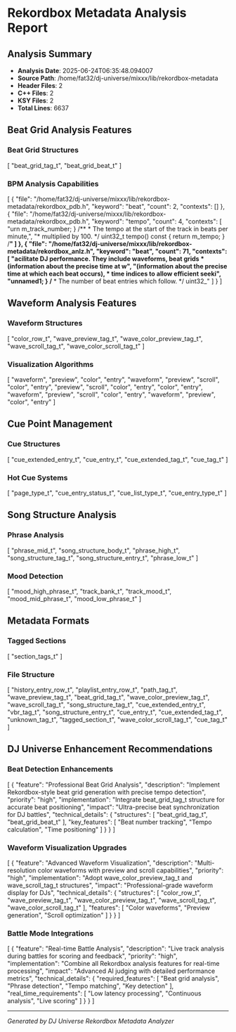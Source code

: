 # Rekordbox Metadata Analysis Report

## Analysis Summary
- **Analysis Date**: 2025-06-24T06:35:48.094007
- **Source Path**: /home/fat32/dj-universe/mixxx/lib/rekordbox-metadata
- **Header Files**: 2
- **C++ Files**: 2
- **KSY Files**: 2
- **Total Lines**: 6637

## Beat Grid Analysis Features
### Beat Grid Structures
[
  "beat_grid_tag_t",
  "beat_grid_beat_t"
]

### BPM Analysis Capabilities
[
  {
    "file": "/home/fat32/dj-universe/mixxx/lib/rekordbox-metadata/rekordbox_pdb.h",
    "keyword": "beat",
    "count": 2,
    "contexts": []
  },
  {
    "file": "/home/fat32/dj-universe/mixxx/lib/rekordbox-metadata/rekordbox_pdb.h",
    "keyword": "tempo",
    "count": 4,
    "contexts": [
      "urn m_track_number; }          /**          * The tempo at the start of the track in beats per minute,",
      "* multiplied by 100.          */         uint32_t tempo() const { return m_tempo; }          /**"
    ]
  },
  {
    "file": "/home/fat32/dj-universe/mixxx/lib/rekordbox-metadata/rekordbox_anlz.h",
    "keyword": "beat",
    "count": 71,
    "contexts": [
      "acilitate DJ performance. They include waveforms, beat grids  * (information about the precise time at w",
      "(information about the precise time at which each beat occurs),  * time indices to allow efficient seeki",
      "unnamed1; }          /**          * The number of beat entries which follow.          */         uint32_"
    ]
  }
]

## Waveform Analysis Features
### Waveform Structures
[
  "color_row_t",
  "wave_preview_tag_t",
  "wave_color_preview_tag_t",
  "wave_scroll_tag_t",
  "wave_color_scroll_tag_t"
]

### Visualization Algorithms
[
  "waveform",
  "preview",
  "color",
  "entry",
  "waveform",
  "preview",
  "scroll",
  "color",
  "entry",
  "preview",
  "scroll",
  "color",
  "entry",
  "color",
  "entry",
  "waveform",
  "preview",
  "scroll",
  "color",
  "entry",
  "waveform",
  "preview",
  "color",
  "entry"
]

## Cue Point Management
### Cue Structures
[
  "cue_extended_entry_t",
  "cue_entry_t",
  "cue_extended_tag_t",
  "cue_tag_t"
]

### Hot Cue Systems
[
  "page_type_t",
  "cue_entry_status_t",
  "cue_list_type_t",
  "cue_entry_type_t"
]

## Song Structure Analysis
### Phrase Analysis
[
  "phrase_mid_t",
  "song_structure_body_t",
  "phrase_high_t",
  "song_structure_tag_t",
  "song_structure_entry_t",
  "phrase_low_t"
]

### Mood Detection
[
  "mood_high_phrase_t",
  "track_bank_t",
  "track_mood_t",
  "mood_mid_phrase_t",
  "mood_low_phrase_t"
]

## Metadata Formats
### Tagged Sections
[
  "section_tags_t"
]

### File Structure
[
  "history_entry_row_t",
  "playlist_entry_row_t",
  "path_tag_t",
  "wave_preview_tag_t",
  "beat_grid_tag_t",
  "wave_color_preview_tag_t",
  "wave_scroll_tag_t",
  "song_structure_tag_t",
  "cue_extended_entry_t",
  "vbr_tag_t",
  "song_structure_entry_t",
  "cue_entry_t",
  "cue_extended_tag_t",
  "unknown_tag_t",
  "tagged_section_t",
  "wave_color_scroll_tag_t",
  "cue_tag_t"
]

## DJ Universe Enhancement Recommendations
### Beat Detection Enhancements
[
  {
    "feature": "Professional Beat Grid Analysis",
    "description": "Implement Rekordbox-style beat grid generation with precise tempo detection",
    "priority": "high",
    "implementation": "Integrate beat_grid_tag_t structure for accurate beat positioning",
    "impact": "Ultra-precise beat synchronization for DJ battles",
    "technical_details": {
      "structures": [
        "beat_grid_tag_t",
        "beat_grid_beat_t"
      ],
      "key_features": [
        "Beat number tracking",
        "Tempo calculation",
        "Time positioning"
      ]
    }
  }
]

### Waveform Visualization Upgrades
[
  {
    "feature": "Advanced Waveform Visualization",
    "description": "Multi-resolution color waveforms with preview and scroll capabilities",
    "priority": "high",
    "implementation": "Adopt wave_color_preview_tag_t and wave_scroll_tag_t structures",
    "impact": "Professional-grade waveform display for DJs",
    "technical_details": {
      "structures": [
        "color_row_t",
        "wave_preview_tag_t",
        "wave_color_preview_tag_t",
        "wave_scroll_tag_t",
        "wave_color_scroll_tag_t"
      ],
      "features": [
        "Color waveforms",
        "Preview generation",
        "Scroll optimization"
      ]
    }
  }
]

### Battle Mode Integrations
[
  {
    "feature": "Real-time Battle Analysis",
    "description": "Live track analysis during battles for scoring and feedback",
    "priority": "high",
    "implementation": "Combine all Rekordbox analysis features for real-time processing",
    "impact": "Advanced AI judging with detailed performance metrics",
    "technical_details": {
      "required_features": [
        "Beat grid analysis",
        "Phrase detection",
        "Tempo matching",
        "Key detection"
      ],
      "real_time_requirements": [
        "Low latency processing",
        "Continuous analysis",
        "Live scoring"
      ]
    }
  }
]

---
*Generated by DJ Universe Rekordbox Metadata Analyzer*
